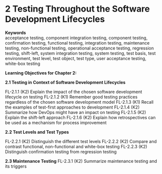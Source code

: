 # 2 Testing Throughout the Software Development Lifecycles

**Keywords**  
acceptance testing, component integration testing, component testing, confirmation testing, functional testing, integration testing, maintenance testing, non-functional testing, operational acceptance testing, regression testing, shift-left, system integration testing, system testing, test basis, test environment, test level, test object, test type, user acceptance testing, white-box testing

**Learning Objectives for Chapter 2:**

**2.1 Testing in Context of Software Development Lifecycles**

FL-2.1.1 (K2) Explain the impact of the chosen software development lifecycle on testing
FL-2.1.2 (K1) Remember good testing practices regardless of the chosen software development model
FL-2.1.3 (K1) Recall the examples of test-first approaches to development
FL-2.1.4 (K2) Summarize how DevOps might have an impact on testing
FL-2.1.5 (K2) Explain the shift-left approach
FL-2.1.6 (K2) Explain how retrospectives can be used as a mechanism for process improvement

**2.2 Test Levels and Test Types**

FL-2.2.1 (K2) Distinguish the different test levels
FL-2.2.2 (K2) Compare and contrast functional, non-functional and white-box testing
FL-2.2.3 (K2) Distinguish confirmation testing from regression testing

**2.3 Maintenance Testing**
FL-2.3.1 (K2) Summarize maintenance testing and its triggers
